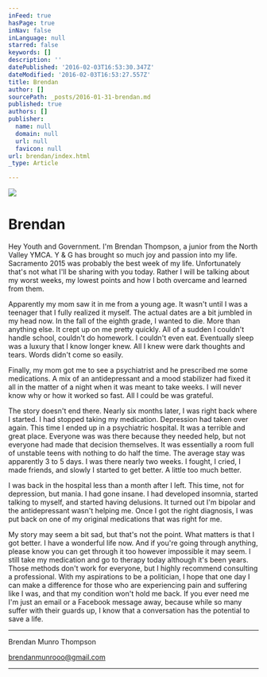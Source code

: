 ```yaml
---
inFeed: true
hasPage: true
inNav: false
inLanguage: null
starred: false
keywords: []
description: ''
datePublished: '2016-02-03T16:53:30.347Z'
dateModified: '2016-02-03T16:53:27.557Z'
title: Brendan
author: []
sourcePath: _posts/2016-01-31-brendan.md
published: true
authors: []
publisher:
  name: null
  domain: null
  url: null
  favicon: null
url: brendan/index.html
_type: Article

---
```

![](https://s3-us-west-2.amazonaws.com/the-grid-img/p/e95456b83b189c252189383b59ff122034bf44f1.jpg)

# Brendan

Hey Youth and Government. I'm Brendan Thompson, a junior from the North Valley YMCA. Y & G has brought so much joy and passion into my life. Sacramento 2015 was probably the best week of my life. Unfortunately that's not what I'll be sharing with you today. Rather I will be talking about my worst weeks, my lowest points and how I both overcame and learned from them.

Apparently my mom saw it in me from a young age. It wasn't until I was a teenager that I fully realized it myself. The actual dates are a bit jumbled in my head now. In the fall of the eighth grade, I wanted to die. More than anything else. It crept up on me pretty quickly. All of a sudden I couldn't handle school, couldn't do homework. I couldn't even eat. Eventually sleep was a luxury that I know longer knew. All I knew were dark thoughts and tears. Words didn't come so easily. 

Finally, my mom got me to see a psychiatrist and he prescribed me some medications. A mix of an antidepressant and a mood stabilizer had fixed it all in the matter of a night when it was meant to take weeks. I will never know why or how it worked so fast. All I could be was grateful. 

The story doesn't end there. Nearly six months later, I was right back where I started. I had stopped taking my medication. Depression had taken over again. This time I ended up in a psychiatric hospital. It was a terrible and great place. Everyone was was there because they needed help, but not everyone had made that decision themselves. It was essentially a room full of unstable teens with nothing to do half the time. The average stay was apparently 3 to 5 days. I was there nearly two weeks. I fought, I cried, I made friends, and slowly I started to get better. A little too much better.

I was back in the hospital less than a month after I left. This time, not for depression, but mania. I had gone insane. I had developed insomnia, started talking to myself, and started having delusions. It turned out I'm bipolar and the antidepressant wasn't helping me. Once I got the right diagnosis, I was put back on one of my original medications that was right for me.

My story may seem a bit sad, but that's not the point. What matters is that I got better. I have a wonderful life now. And if you're going through anything, please know you can get through it too however impossible it may seem. I still take my medication and go to therapy today although it's been years. Those methods don't work for everyone, but I highly recommend consulting a professional. With my aspirations to be a politician, I hope that one day I can make a difference for those who are experiencing pain and suffering like I was, and that my condition won't hold me back. If you ever need me I'm just an email or a Facebook message away, because while so many suffer with their guards up, I know that a conversation has the potential to save a life.

****

Brendan Munro Thompson

[][0]

[brendanmunrooo@gmail.com][0]

****

_[][0]_

[0]: mailto:brendanmunrooo@gmail.com